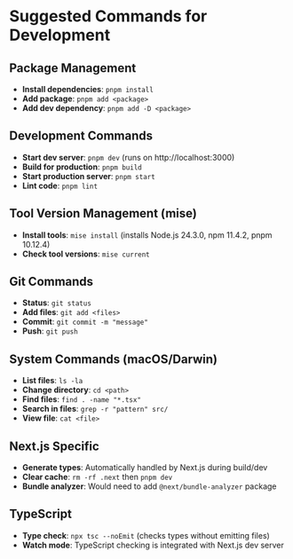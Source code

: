 # Suggested Commands for Development

## Package Management
- **Install dependencies**: `pnpm install`
- **Add package**: `pnpm add <package>`
- **Add dev dependency**: `pnpm add -D <package>`

## Development Commands
- **Start dev server**: `pnpm dev` (runs on http://localhost:3000)
- **Build for production**: `pnpm build`
- **Start production server**: `pnpm start`
- **Lint code**: `pnpm lint`

## Tool Version Management (mise)
- **Install tools**: `mise install` (installs Node.js 24.3.0, npm 11.4.2, pnpm 10.12.4)
- **Check tool versions**: `mise current`

## Git Commands
- **Status**: `git status`
- **Add files**: `git add <files>`
- **Commit**: `git commit -m "message"`
- **Push**: `git push`

## System Commands (macOS/Darwin)
- **List files**: `ls -la`
- **Change directory**: `cd <path>`
- **Find files**: `find . -name "*.tsx"`
- **Search in files**: `grep -r "pattern" src/`
- **View file**: `cat <file>`

## Next.js Specific
- **Generate types**: Automatically handled by Next.js during build/dev
- **Clear cache**: `rm -rf .next` then `pnpm dev`
- **Bundle analyzer**: Would need to add `@next/bundle-analyzer` package

## TypeScript
- **Type check**: `npx tsc --noEmit` (checks types without emitting files)
- **Watch mode**: TypeScript checking is integrated with Next.js dev server